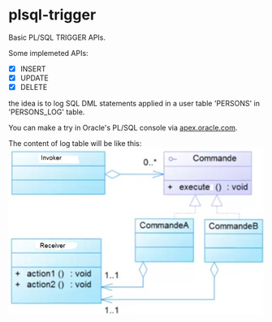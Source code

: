 plsql-trigger
==========================

Basic PL/SQL TRIGGER APIs.

Some implemeted APIs: 

- [x] INSERT
- [x] UPDATE
- [x] DELETE

the idea is to log SQL DML statements applied in a user table 'PERSONS' in 'PERSONS_LOG' table.

You can make a try in Oracle's PL/SQL console via [apex.oracle.com](https://apex.oracle.com/pls/apex/).

The content of log table will be like this:
![alt text](https://github.com/FaroukBENGHARSSALLAH/design-pattern/blob/master/dp-behavioral/dp-behavioral-command/dp-behavioral-command.jpg "log table content")